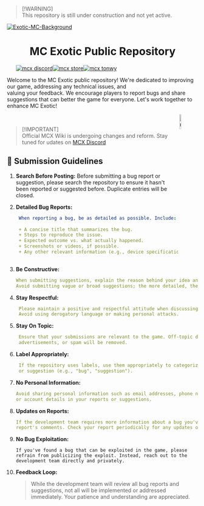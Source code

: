 > [!WARNING]\
> This repository is still under construction and not yet active.

<a align='center' href="https://ibb.co/jDR2Qm4"><img src="https://i.ibb.co/QjjfbW3/Exotic-MC-Background-Banndic.png" alt="Exotic-MC-Background" border="0"></a>

<!--<p align='center'><a href="#"><img src="https://i.ibb.co/2gZZxQw/mcx.png" alt="mcx" border="0" width=15%></a></p> -->
<h1 align='center'>MC Exotic Public Repository</h1>

&nbsp;&nbsp;&nbsp;&nbsp;&nbsp;&nbsp;<a href='https://discord.gg/' align='left'><img src="https://custom-icon-badges.demolab.com/discord/937775755268599869?style=for-the-badge&logo=discord&logoColor=white&label=MCX Discord&labelColor=thite&color=magenta" alt="mcx discord"/></a><a align='left' href='https://store.themcx.com/'><img src="https://custom-icon-badges.demolab.com/badge/952%20purchases-f2851f?style=for-the-badge&logo=basket-op&logoColor=white&label=MC%20Exotic%20Store&color=f2851f" alt="mcx store"/></a><a href='https://themcx.com/'><img src="https://custom-icon-badges.demolab.com/badge/JOIN%20US%20TODAY-14b758?style=for-the-badge&logo=mcblock&label=themcx.com&color=19d389" alt="mcx tonwy"/></a><!--<a align='right'><img alt="YouTube Channel Views" src="https://img.shields.io/youtube/channel/views/UCDavgpsuFi_bv0r_mpDHr1g?style=for-the-badge&logo=youtube&label=MCX%20Youtube&link=https%3A%2F%2Fwww.youtube.com%2F%40mcexotic%2Ffeatured"></a>-->

<p align='left'> Welcome to the MC Exotic public repository! We're dedicated to improving our game, addressing any technical issues, and <br>valuing your feedback. We encourage players to report bugs and share suggestions that can better the game for everyone. 
Let's work together to enhance MC Exotic!  </p>
<img align='right' src="https://i.ibb.co/FgHH2M9/mcx.png" alt="mcx" width=10% border="0" width=280>


<br>

> [!IMPORTANT]\
> Official MCX Wiki is undergoing changes and reform. Stay tuned for udates on [MCX Discord](https://discord.gg/)

## 📖 Submission Guidelines
1. **Search Before Posting:**
    Before submitting a bug report or suggestion, please search the repository to ensure it hasn't been reported or suggested before. Duplicate entries will be closed.
2. **Detailed Bug Reports:**
   
   ```yml
    When reporting a bug, be as detailed as possible. Include:
    
    + A concise title that summarizes the bug.
    + Steps to reproduce the issue.
    + Expected outcome vs. what actually happened.
    + Screenshots or videos, if possible.
    + Any other relevant information (e.g., device specifications, in-game settings).
     
4. **Be Constructive:**
   
    ```yml
    When submitting suggestions, explain the reason behind your idea and how it would improve the game.
    Avoid submitting vague or broad suggestions; the more detailed, the better
   
5. **Stay Respectful:**

   ```yml
    Please maintain a positive and respectful attitude when discussing bugs or suggestions.
    Avoid using derogatory language or making personal attacks.
   
6. **Stay On Topic:**

   ```yml
    Ensure that your submissions are relevant to the game. Off-topic discussions,
    advertisements, or spam will be removed.
   
8. **Label Appropriately:**

   ```yml
    If the repository uses labels, use them appropriately to categorize your report
    or suggestion (e.g., "bug", "suggestion").
   
10. **No Personal Information:**

    ```yml
    Avoid sharing personal information such as email addresses, phone numbers,
    or account details in your reports or suggestions.

14. **Updates on Reports:**

    ```yml
    If the development team requires more information about a bug you've reported, they may reach out in the
    report's comments. Check your report periodically for any updates or questions.
    
16. **No Bug Exploitation:**

    ```
    If you've found a bug that can be exploited in the game, please refrain from publicizing the exploit. Instead, reach out to the development team directly and privately.
18. **Feedback Loop:**
    > While the development team will review all bug reports and suggestions, not all will be implemented or addressed immediately. Your patience and understanding are appreciated.

